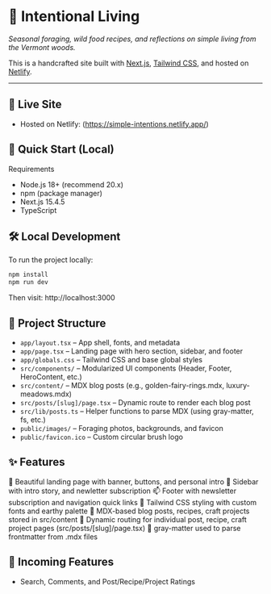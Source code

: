 # 🌿 Intentional Living

_Seasonal foraging, wild food recipes, and reflections on simple living from the Vermont woods._

This is a handcrafted site built with [Next.js](https://nextjs.org), [Tailwind CSS](https://tailwindcss.com), and hosted on [Netlify](https://simple-intentions.netlify.app/).

---

## 🔗 Live Site

- Hosted on Netlify: (https://simple-intentions.netlify.app/)

## 🚀 Quick Start (Local)

Requirements

- Node.js 18+ (recommend 20.x)
- npm (package manager)
- Next.js 15.4.5
- TypeScript

## 🛠️ Local Development

To run the project locally:

```bash
npm install
npm run dev
```

Then visit: http://localhost:3000

## 📁 Project Structure

- `app/layout.tsx` – App shell, fonts, and metadata
- `app/page.tsx` – Landing page with hero section, sidebar, and footer
- `app/globals.css` – Tailwind CSS and base global styles
- `src/components/` – Modularized UI components (Header, Footer, HeroContent, etc.)
- `src/content/` – MDX blog posts (e.g., golden-fairy-rings.mdx, luxury-meadows.mdx)
- `src/posts/[slug]/page.tsx` – Dynamic route to render each blog post
- `src/lib/posts.ts` – Helper functions to parse MDX (using gray-matter, fs, etc.)
- `public/images/` – Foraging photos, backgrounds, and favicon
- `public/favicon.ico` – Custom circular brush logo

## ✨ Features

🌲 Beautiful landing page with banner, buttons, and personal intro
🌼 Sidebar with intro story, and newletter subscription
📫 Footer with newsletter subscription and navigation quick links
🎨 Tailwind CSS styling with custom fonts and earthy palette
📄 MDX-based blog posts, recipes, craft projects stored in src/content
🔁 Dynamic routing for individual post, recipe, craft project pages (src/posts/[slug]/page.tsx)
🧠 gray-matter used to parse frontmatter from .mdx files

## 🌲 Incoming Features

- Search, Comments, and Post/Recipe/Project Ratings

